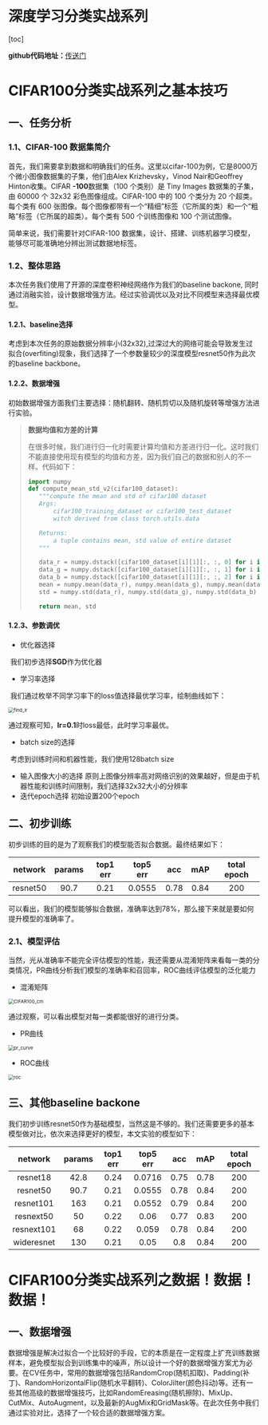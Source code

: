 # 深度学习分类实战系列

[toc]

**github代码地址：**[传送门](https://github.com/kingqiuol/pytorch-template.git)

# CIFAR100分类实战系列之基本技巧

## 一、任务分析

### 1.1、CIFAR-100 数据集简介

首先，我们需要拿到数据和明确我们的任务。这里以cifar-100为例，它是8000万个微小图像数据集的子集，他们由Alex Krizhevsky，Vinod Nair和Geoffrey Hinton收集。CIFAR **-100**数据集（100 个类别）是 Tiny Images 数据集的子集，由 60000 个 32x32 彩色图像组成。CIFAR-100 中的 100 个类分为 20 个超类。每个类有 600 张图像。每个图像都带有一个“精细”标签（它所属的类）和一个“粗略”标签（它所属的超类）。每个类有 500 个训练图像和 100 个测试图像。

简单来说，我们需要针对CIFAR-100 数据集，设计、搭建、训练机器学习模型，能够尽可能准确地分辨出测试数据地标签。

### 1.2、整体思路

本次任务我们使用了开源的深度卷积神经网络作为我们的baseline backone, 同时通过消融实验，设计数据增强方法。经过实验调优以及对比不同模型来选择最优模型。

#### 1.2.1、baseline选择

考虑到本次任务的原始数据分辨率小(32x32),过深过大的网络可能会导致发生过拟合(overfiting)现象，我们选择了一个参数量较少的深度模型resnet50作为此次的baseline backbone。

#### 1.2.2、数据增强

初始数据增强方面我们主要选择：随机翻转、随机剪切以及随机旋转等增强方法进行实验。

>**数据均值和方差的计算**
>
>在很多时候，我们进行归一化时需要计算均值和方差进行归一化。这时我们不能直接使用现有模型的均值和方差，因为我们自己的数据和别人的不一样。代码如下：
>
>```python
>import numpy
>def compute_mean_std_v2(cifar100_dataset):
>    """compute the mean and std of cifar100 dataset
>    Args:
>        cifar100_training_dataset or cifar100_test_dataset
>        witch derived from class torch.utils.data
>
>    Returns:
>        a tuple contains mean, std value of entire dataset
>    """
>
>    data_r = numpy.dstack([cifar100_dataset[i][1][:, :, 0] for i in range(len(cifar100_dataset))])
>    data_g = numpy.dstack([cifar100_dataset[i][1][:, :, 1] for i in range(len(cifar100_dataset))])
>    data_b = numpy.dstack([cifar100_dataset[i][1][:, :, 2] for i in range(len(cifar100_dataset))])
>    mean = numpy.mean(data_r), numpy.mean(data_g), numpy.mean(data_b)
>    std = numpy.std(data_r), numpy.std(data_g), numpy.std(data_b)
>
>    return mean, std
>```

#### 1.2.3、参数调优

* 优化器选择

​		我们初步选择**SGD**作为优化器

* 学习率选择

​		我们通过枚举不同学习率下的loss值选择最优学习率，绘制曲线如下：

<img src="C:\Users\Administrator\Desktop\pytorch-template\doc\find_lr.jpg" alt="find_lr" style="zoom:67%;" />

​		通过观察可知，**lr=0.1**时loss最低，此时学习率最优。

* batch size的选择

​		考虑到训练时间和机器性能，我们使用128batch size

* 输入图像大小的选择 
原则上图像分辨率高对网络识别的效果越好，但是由于机器性能和训练时间限制，我们选择32x32大小的分辨率
* 迭代epoch选择
初始设置200个epoch

## 二、初步训练

初步训练的目的是为了观察我们的模型能否拟合数据。最终结果如下：

| network  | params | top1 err | top5 err | acc  | **mAP** | total epoch |
| :------: | :----: | :------: | :------: | :--: | :-----: | :---------: |
| resnet50 |  90.7  |   0.21   |  0.0555  | 0.78 |  0.84   |     200     |

可以看出，我们的模型能够拟合数据，准确率达到78%，那么接下来就是要如何提升模型的准确率了。

### 2.1、模型评估

当然，光从准确率不能完全评估模型的性能，我还需要从混淆矩阵来看每一类的分类情况，PR曲线分析我们模型的准确率和召回率，ROC曲线评估模型的泛化能力

* 混淆矩阵

<img src="C:\Users\Administrator\Desktop\pytorch-template\doc\CIFAR100_cm.jpg" alt="CIFAR100_cm" style="zoom:67%;" />

通过观察，可以看出模型对每一类都能很好的进行分类。

* PR曲线

<img src="C:\Users\Administrator\Desktop\pytorch-template\doc\pr_curve.jpg" alt="pr_curve" style="zoom:67%;" />

* ROC曲线

<img src="C:\Users\Administrator\Desktop\pytorch-template\doc\roc.jpg" alt="roc" style="zoom:67%;" />

## 三、其他baseline backone

我们初步训练resnet50作为基础模型，当然这是不够的。我们还需要更多的基本模型做对比，依次来选择更好的模型，本文实验的模型如下：

|  network   | params | top1 err | top5 err | acc  | **mAP** | total epoch |
| :--------: | :----: | :------: | :------: | :--: | :-----: | :---------: |
|  resnet18  |  42.8  |   0.24   |  0.0716  | 0.75 |  0.78   |     200     |
|  resnet50  |  90.7  |   0.21   |  0.0555  | 0.78 |  0.84   |     200     |
| resnet101  |  163   |   0.21   |  0.0552  | 0.79 |  0.84   |     200     |
| resnext50  |   50   |   0.22   |   0.06   | 0.77 |  0.83   |     200     |
| resnext101 |   68   |   0.22   |  0.059   | 0.78 |  0.84   |     200     |
| wideresnet |  130   |   0.21   |   0.05   | 0.8  |  0.84   |     200     |

# CIFAR100分类实战系列之数据！数据！数据！

## 一、数据增强

数据增强是解决过拟合一个比较好的手段，它的本质是在一定程度上扩充训练数据样本，避免模型拟合到训练集中的噪声，所以设计一个好的数据增强方案尤为必要。在CV任务中，常用的数据增强包括RandomCrop(随机扣取)、Padding(补丁)、RandomHorizontalFlip(随机水平翻转)、ColorJilter(颜色抖动)等。还有一些其他高级的数据增强技巧，比如RandomEreasing(随机擦除)、MixUp、CutMix、AutoAugment，以及最新的AugMix和GridMask等。在此次任务中我们通过实验对比，选择了一个较合适的数据增强方案。